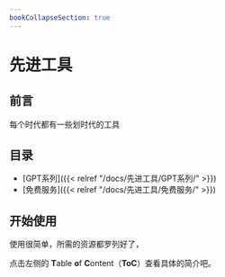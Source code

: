 ```yaml
---
bookCollapseSection: true
---
```


# 先进工具

## 前言

每个时代都有一些划时代的工具

## 目录

- [GPT系列]({{< relref "/docs/先进工具/GPT系列/" >}})
- [免费服务]({{< relref "/docs/先进工具/免费服务/" >}})

## 开始使用

使用很简单，所需的资源都罗列好了，

点击左侧的 **T**able **o**f **C**ontent（**ToC**）查看具体的简介吧。